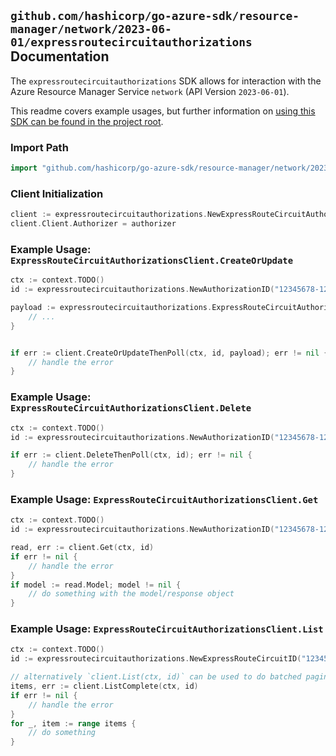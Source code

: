 
## `github.com/hashicorp/go-azure-sdk/resource-manager/network/2023-06-01/expressroutecircuitauthorizations` Documentation

The `expressroutecircuitauthorizations` SDK allows for interaction with the Azure Resource Manager Service `network` (API Version `2023-06-01`).

This readme covers example usages, but further information on [using this SDK can be found in the project root](https://github.com/hashicorp/go-azure-sdk/tree/main/docs).

### Import Path

```go
import "github.com/hashicorp/go-azure-sdk/resource-manager/network/2023-06-01/expressroutecircuitauthorizations"
```


### Client Initialization

```go
client := expressroutecircuitauthorizations.NewExpressRouteCircuitAuthorizationsClientWithBaseURI("https://management.azure.com")
client.Client.Authorizer = authorizer
```


### Example Usage: `ExpressRouteCircuitAuthorizationsClient.CreateOrUpdate`

```go
ctx := context.TODO()
id := expressroutecircuitauthorizations.NewAuthorizationID("12345678-1234-9876-4563-123456789012", "example-resource-group", "expressRouteCircuitValue", "authorizationValue")

payload := expressroutecircuitauthorizations.ExpressRouteCircuitAuthorization{
	// ...
}


if err := client.CreateOrUpdateThenPoll(ctx, id, payload); err != nil {
	// handle the error
}
```


### Example Usage: `ExpressRouteCircuitAuthorizationsClient.Delete`

```go
ctx := context.TODO()
id := expressroutecircuitauthorizations.NewAuthorizationID("12345678-1234-9876-4563-123456789012", "example-resource-group", "expressRouteCircuitValue", "authorizationValue")

if err := client.DeleteThenPoll(ctx, id); err != nil {
	// handle the error
}
```


### Example Usage: `ExpressRouteCircuitAuthorizationsClient.Get`

```go
ctx := context.TODO()
id := expressroutecircuitauthorizations.NewAuthorizationID("12345678-1234-9876-4563-123456789012", "example-resource-group", "expressRouteCircuitValue", "authorizationValue")

read, err := client.Get(ctx, id)
if err != nil {
	// handle the error
}
if model := read.Model; model != nil {
	// do something with the model/response object
}
```


### Example Usage: `ExpressRouteCircuitAuthorizationsClient.List`

```go
ctx := context.TODO()
id := expressroutecircuitauthorizations.NewExpressRouteCircuitID("12345678-1234-9876-4563-123456789012", "example-resource-group", "expressRouteCircuitValue")

// alternatively `client.List(ctx, id)` can be used to do batched pagination
items, err := client.ListComplete(ctx, id)
if err != nil {
	// handle the error
}
for _, item := range items {
	// do something
}
```
